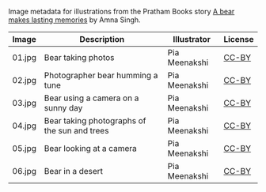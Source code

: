 Image metadata for illustrations from the Pratham Books story [A bear makes lasting memories](https://storyweaver.org.in/stories/4165-a-bear-makes-lasting-memories) by Amna Singh.

Image | Description | Illustrator | License
----- | ----------- | ----------- | -------
01.jpg | Bear taking photos | Pia Meenakshi | [CC-BY](https://creativecommons.org/licenses/by/4.0/)
02.jpg | Photographer bear humming a tune | Pia Meenakshi | [CC-BY](https://creativecommons.org/licenses/by/4.0/)
03.jpg | Bear using a camera on a sunny day | Pia Meenakshi | [CC-BY](https://creativecommons.org/licenses/by/4.0/)
04.jpg | Bear taking photographs of the sun and trees | Pia Meenakshi | [CC-BY](https://creativecommons.org/licenses/by/4.0/)
05.jpg | Bear looking at a camera | Pia Meenakshi | [CC-BY](https://creativecommons.org/licenses/by/4.0/)
06.jpg | Bear in a desert | Pia Meenakshi | [CC-BY](https://creativecommons.org/licenses/by/4.0/)
